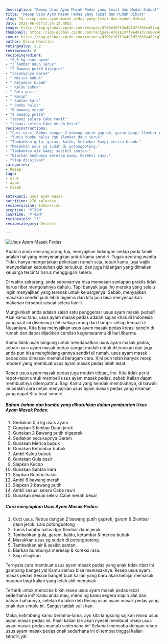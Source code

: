 ```yaml
---
description: "Resep Usus Ayam Masak Pedas yang lezat dan Mudah Dibuat"
title: "Resep Usus Ayam Masak Pedas yang lezat dan Mudah Dibuat"
slug: 74-resep-usus-ayam-masak-pedas-yang-lezat-dan-mudah-dibuat
date: 2021-06-01T11:20:12.405Z
image: https://img-global.cpcdn.com/recipes/4702e107f9a491d7/680x482cq70/usus-ayam-masak-pedas-foto-resep-utama.jpg
thumbnail: https://img-global.cpcdn.com/recipes/4702e107f9a491d7/680x482cq70/usus-ayam-masak-pedas-foto-resep-utama.jpg
cover: https://img-global.cpcdn.com/recipes/4702e107f9a491d7/680x482cq70/usus-ayam-masak-pedas-foto-resep-utama.jpg
author: Eliza Hamilton
ratingvalue: 3.2
reviewcount: 8
recipeingredient:
- "0,5 kg usus ayam"
- "3 lembar Daun jeruk"
- "2 Bawang putih digeprek"
- "secukupnya Garam"
- " Merica bubuk"
- " Ketumbar bubuk"
- " Kaldu bubuk"
- " Gula pasir"
- " Kecap"
- " Santan kara"
- " Bumbu halus"
- "6 bawang merah"
- "2 bawang putih"
- "sesuai selera Cabe rawit"
- "sesuai selera Cabe merah besar"
recipeinstructions:
- "Cuci usus. Rebus dengan 2 bawang putih geprek, garam &amp; 2lembar daun jeruk. Lalu potongpotong"
- "Tumis bumbu halus dgn 1lembar daun jeruk"
- "Tambahkan gula, garam, kaldu, ketumbar &amp; merica bubuk."
- "Masukkan usus yg sudah di potongpotong."
- "Tambahkan air &amp; sesikit santan."
- "Biarkan bumbunya meresap &amp; koreksi rasa."
- "Siap disajikan"
categories:
- Resep
tags:
- usus
- ayam
- masak

katakunci: usus ayam masak 
nutrition: 270 calories
recipecuisine: Indonesian
preptime: "PT39M"
cooktime: "PT42M"
recipeyield: "3"
recipecategory: Dessert

---
```



![Usus Ayam Masak Pedas](https://img-global.cpcdn.com/recipes/4702e107f9a491d7/680x482cq70/usus-ayam-masak-pedas-foto-resep-utama.jpg)

Apabila anda seorang orang tua, menyajikan hidangan sedap pada famili adalah hal yang menyenangkan untuk kamu sendiri. Tugas seorang  wanita Tidak hanya mengerjakan pekerjaan rumah saja, tetapi kamu juga wajib menyediakan kebutuhan gizi tercukupi dan juga hidangan yang dimakan keluarga tercinta harus menggugah selera.

Di waktu  sekarang, anda sebenarnya bisa memesan santapan praktis tidak harus ribet mengolahnya dahulu. Tapi banyak juga lho mereka yang selalu ingin menyajikan yang terenak untuk keluarganya. Sebab, menyajikan masakan sendiri jauh lebih higienis dan kita pun bisa menyesuaikan makanan tersebut sesuai selera famili. 



Mungkinkah anda adalah salah satu penggemar usus ayam masak pedas?. Asal kamu tahu, usus ayam masak pedas adalah sajian khas di Indonesia yang saat ini disenangi oleh setiap orang dari hampir setiap tempat di Nusantara. Kita bisa menyajikan usus ayam masak pedas kreasi sendiri di rumah dan dapat dijadikan camilan kegemaranmu di hari liburmu.

Kamu tidak usah bingung untuk mendapatkan usus ayam masak pedas, sebab usus ayam masak pedas sangat mudah untuk ditemukan dan juga anda pun bisa menghidangkannya sendiri di rumah. usus ayam masak pedas bisa dimasak memalui beragam cara. Kini pun telah banyak resep modern yang membuat usus ayam masak pedas lebih lezat.

Resep usus ayam masak pedas juga mudah dibuat, lho. Kita tidak perlu repot-repot untuk membeli usus ayam masak pedas, sebab Kalian dapat membuatnya ditempatmu. Bagi Kamu yang hendak membuatnya, di bawah ini adalah cara untuk menyajikan usus ayam masak pedas yang nikamat yang dapat Kita buat sendiri.

<!--inarticleads1-->

##### Bahan-bahan dan bumbu yang dibutuhkan dalam pembuatan Usus Ayam Masak Pedas:

1. Sediakan 0,5 kg usus ayam
1. Gunakan 3 lembar Daun jeruk
1. Gunakan 2 Bawang putih digeprek
1. Sediakan secukupnya Garam
1. Gunakan  Merica bubuk
1. Gunakan  Ketumbar bubuk
1. Ambil  Kaldu bubuk
1. Gunakan  Gula pasir
1. Siapkan  Kecap
1. Gunakan  Santan kara
1. Siapkan  Bumbu halus:
1. Ambil 6 bawang merah
1. Siapkan 2 bawang putih
1. Ambil sesuai selera Cabe rawit
1. Gunakan sesuai selera Cabe merah besar




<!--inarticleads2-->

##### Cara menyiapkan Usus Ayam Masak Pedas:

1. Cuci usus. Rebus dengan 2 bawang putih geprek, garam &amp; 2lembar daun jeruk. Lalu potongpotong
1. Tumis bumbu halus dgn 1lembar daun jeruk
1. Tambahkan gula, garam, kaldu, ketumbar &amp; merica bubuk.
1. Masukkan usus yg sudah di potongpotong.
1. Tambahkan air &amp; sesikit santan.
1. Biarkan bumbunya meresap &amp; koreksi rasa.
1. Siap disajikan




Ternyata cara membuat usus ayam masak pedas yang enak tidak ribet ini gampang banget ya! Kamu semua bisa memasaknya. Resep usus ayam masak pedas Sesuai banget buat kalian yang baru akan belajar memasak maupun bagi kalian yang telah ahli memasak.

Tertarik untuk mencoba bikin resep usus ayam masak pedas lezat sederhana ini? Kalau anda mau, mending kamu segera siapin alat dan bahan-bahannya, setelah itu bikin deh Resep usus ayam masak pedas yang enak dan simple ini. Sangat taidak sulit kan. 

Maka, ketimbang kamu berlama-lama, ayo kita langsung sajikan resep usus ayam masak pedas ini. Pasti kalian tak akan nyesel membuat resep usus ayam masak pedas mantab sederhana ini! Selamat mencoba dengan resep usus ayam masak pedas enak sederhana ini di tempat tinggal kalian sendiri,ya!.

